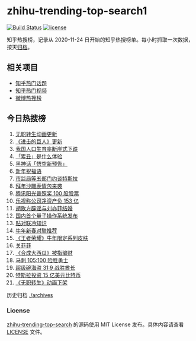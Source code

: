 # zhihu-trending-top-search1

[![Build Status](https://github.com/justjavac/zhihu-trending-top-search/workflows/ci/badge.svg?branch=main)](https://github.com/justjavac/zhihu-trending-top-search/actions)
[![license](https://img.shields.io/github/license/justjavac/zhihu-trending-top-search)](https://github.com/justjavac/zhihu-trending-top-search/blob/main/LICENSE)

知乎热搜榜，记录从 2020-11-24 日开始的知乎热搜榜单。每小时抓取一次数据，按天[归档](./archives)。

## 相关项目

- [知乎热门话题](https://github.com/justjavac/zhihu-trending-hot-questions)
- [知乎热门视频](https://github.com/justjavac/zhihu-trending-hot-video)
- [微博热搜榜](https://github.com/justjavac/weibo-trending-hot-search)

## 今日热搜榜

<!-- BEGIN -->
<!-- 最后更新时间 Tue Feb 09 2021 21:29:17 GMT+0800 (CST) -->
1. [无职转生动画更新](https://www.zhihu.com/search?q=无职转生)
1. [《进击的巨人》更新](https://www.zhihu.com/search?q=进击的巨人)
1. [我国人口生育率断崖式下跌](https://www.zhihu.com/search?q=出生人口)
1. [「累丑」是什么体验](https://www.zhihu.com/search?q=累丑)
1. [黑神话「悟空新预告」](https://www.zhihu.com/search?q=黑神话)
1. [新年祝福语](https://www.zhihu.com/search?q=新年祝福语)
1. [市监局等五部门约谈特斯拉](https://www.zhihu.com/search?q=特斯拉约谈)
1. [拜年沙雕表情包来袭](https://www.zhihu.com/search?q=拜年表情包)
1. [腾讯阳光普照奖 100 股股票](https://www.zhihu.com/search?q=腾讯阳光普照奖)
1. [乐视称公司净资产负 153 亿](https://www.zhihu.com/search?q=乐视)
1. [胡歌方辟谣与刘亦菲结婚](https://www.zhihu.com/search?q=胡歌刘亦菲)
1. [国内首个量子操作系统发布](https://www.zhihu.com/search?q=量子操作系统)
1. [贴对联冷知识](https://www.zhihu.com/search?q=对联怎么贴)
1. [牛年新春对联推荐](https://www.zhihu.com/search?q=新春对联)
1. [《王者荣耀》牛年限定系列皮肤](https://www.zhihu.com/search?q=王者荣耀)
1. [关菲菲](https://www.zhihu.com/search?q=关菲菲)
1. [《合成大西瓜》被指骗财](https://www.zhihu.com/search?q=合成大西瓜)
1. [马刺 105:100 险胜勇士](https://www.zhihu.com/search?q=勇士)
1. [超级碗海盗 31:9 战胜酋长](https://www.zhihu.com/search?q=超级碗)
1. [特斯拉投资 15 亿美元比特币](https://www.zhihu.com/search?q=特斯拉比特币)
1. [《无职转生》动画下架](https://www.zhihu.com/search?q=无职转生)
<!-- END -->

历史归档 [./archives](./archives)

### License

[zhihu-trending-top-search](https://github.com/justjavac/zhihu-trending-top-search) 的源码使用 MIT License 发布。具体内容请查看 [LICENSE](./LICENSE) 文件。
